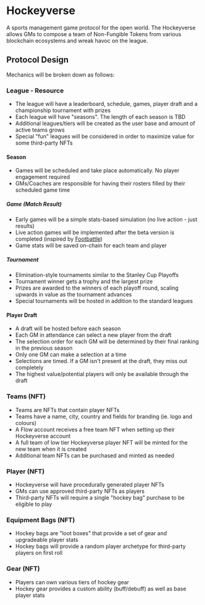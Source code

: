 # Hockeyverse
A sports management game protocol for the open world. The Hockeyverse allows GMs to compose a team of Non-Fungible Tokens from various blockchain ecosystems and wreak havoc on the league.

## Protocol Design
Mechanics will be broken down as follows:

### League - Resource
- The league will have a leaderboard, schedule, games, player draft and a championship tournament with prizes
- Each league will have "seasons". The length of each season is TBD
- Additional leagues/tiers will be created as the user base and amount of active teams grows
- Special "fun" leagues will be considered in order to maximize value for some third-party NFTs

#### Season
- Games will be scheduled and take place automatically. No player engagement required
- GMs/Coaches are responsible for having their rosters filled by their scheduled game time

##### Game (Match Result)
- Early games will be a simple stats-based simulation (no live action - just results)
- Live action games will be implemented after the beta version is completed (inspired by [Footbattle](https://footbattle.io/))
- Game stats will be saved on-chain for each team and player

##### Tournament
- Elimination-style tournaments similar to the Stanley Cup Playoffs
- Tournament winner gets a trophy and the largest prize
- Prizes are awarded to the winners of each playoff round, scaling upwards in value as the tournament advances
- Special tournaments will be hosted in addition to the standard leagues

#### Player Draft
- A draft will be hosted before each season
- Each GM in attendance can select a new player from the draft
- The selection order for each GM will be determined by their final ranking in the previous season
- Only one GM can make a selection at a time
- Selections are timed. If a GM isn't present at the draft, they miss out completely
- The highest value/potential players will only be available through the draft

### Teams (NFT)
- Teams are NFTs that contain player NFTs
- Teams have a name, city, country and fields for branding (ie. logo and colours)
- A Flow account receives a free team NFT when setting up their Hockeyverse account
- A full team of low tier Hockeyverse player NFT will be minted for the new team when it is created
- Additional team NFTs can be purchased and minted as needed

### Player (NFT)
- Hockeyverse will have procedurally generated player NFTs
- GMs can use approved third-party NFTs as players
- Third-party NFTs will require a single "hockey bag" purchase to be eligible to play

### Equipment Bags (NFT)
- Hockey bags are "loot boxes" that provide a set of gear and upgradeable player stats
- Hockey bags will provide a random player archetype for third-party players on first roll

### Gear (NFT)
- Players can own various tiers of hockey gear
- Hockey gear provides a custom ability (buff/debuff) as well as base player stats